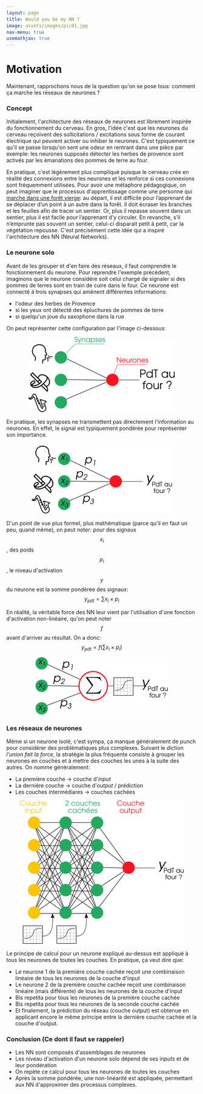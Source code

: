 ```yaml
---
layout: page
title: Would you be my NN ? 
image: assets/images/pic01.jpg
nav-menu: true
usemathjax: true 
---
```


# Motivation 

Maintenant, rapprochons nous de la question qu'on se pose tous: comment ça marche les réseaux de neurones ? 

### Concept 

Initialement, l'architecture des réseaux de neurones est librement inspirée du fonctionnement du cerveau. En gros, l'idée c'est que les neurones du cerveau reçoivent des sollicitations / excitations sous forme de courant électrique qui peuvent activer ou inhiber le neurones. C'est typiquement ce qu'il se passe lorsqu'on sent une odeur en rentrant dans une pièce par exemple: les neurones supposés détecter les herbes de provence sont activés par les émanations des pommes de terre au four. 

En pratique, c'est légèrement plus compliqué puisque le cerveau crée en réalité des connexions entre les neurones et les renforce si ces connexions sont fréquemment utilisées. Pour avoir une métaphore pédagogique, on peut imaginer que le processus d'apprentissage comme une personne qui [marche dans une forêt vierge](http://rire.ctreq.qc.ca/2016/03/apprentissage-cerveau/): au départ, il est difficile pour l’apprenant de se déplacer d’un point à un autre dans la forêt. Il doit écraser les branches et les feuilles afin de tracer un sentier. Or, plus il repasse souvent dans un sentier, plus il est facile pour l’apprenant d’y circuler. En revanche, s’il n’emprunte pas souvent un sentier, celui-ci disparait petit à petit, car la végétation repousse. C'est précisément cette idée qui a inspiré l'architecture des NN (Neural Networks). 


### Le neurone solo 

Avant de les grouper et d'en faire des réseaux, il faut comprendre le fonctionnement du neurone. Pour reprendre l'exemple précédent, imaginons que le neurone considéré soit celui chargé de signaler si des pommes de terres sont en train de cuire dans le four. 
Ce neurone est connecté à trois synapses qui amènent différentes informations: 
* l'odeur des herbes de Provence  
* si les yeux ont détecté des épluchures de pommes de terre
* si quelqu'un joue du saxophone dans la rue 

On peut représenter cette configuration par l'image ci-dessous: 


<center>
<img src="assets/images/motivation/nn0.png">
</center>


En pratique, les synapses ne transmettent pas directement l'information au neurones. En effet, le signal est typiquement pondérée pour représenter son importance. 

<center>
<img src="assets/images/motivation/nn1.png">
</center>

D'un point de vue plus formel, plus mathématique (parce qu'il en faut un peu, quand même), on peut noter: pour des signaux $$x_i$$, des poids $$p_i$$, le niveau d'activation $$ y $$ du neurone est la somme pondérée des signaux: $$y_{pdt} = \sum x_i \times p_i$$

En réalité, la véritable force des NN leur vient par l'utilisation d'une fonction d'activation non-linéaire, qu'on peut noter $$f$$ avant d'arriver au résultat. On a donc: $$y_{pdt} = f(\sum x_i \times p_i)$$


<center>
<img src="assets/images/motivation/nn2.png">
</center>


### Les réseaux de neurones 

Même si un neurone isolé, c'est sympa, ça manque généralement de punch pour considérer des problématiques plus complexes. Suivant le diction *l'union fait la force*, la stratégie la plus fréquente consiste à grouper les neurones en couches et à mettre des couches les unes à la suite des autres. On nomme généralement: 
* La première couche -> couche d'*input*
* La dernière couche -> couche d'*output* / prédiction
* Les couches intermédiares -> couches cachées 


<center>
<img src="assets/images/motivation/nn3.png">
</center>


Le principe de calcul pour un neurone expliqué au-dessus est appliqué à tous les neurones de toutes les couches. En pratique, ça veut dire que: 
* Le neurone 1 de la première couche cachée reçoit une combinaison linéaire de tous les neurones de la couche d'input 
* Le neurone 2 de la première couche cachée reçoit une combinaison linéaire (mais différente) de tous les neurones de la couche d'input 
* Bis repetita pour tous les neurones de la première couche cachée
* Bis repetita pour tous les neurones de la seconde couche cachée
* Et finalement, la prédiction du réseau (couche output) est obtenue en applicant encore le même principe entre la dernière couche cachée et la couche d'output. 



### Conclusion (Ce dont il faut se rappeler) 

* Les NN sont composés d'assemblages de neurones 
* Les niveau d'activation d'un neurone solo dépend de ses *inputs* et de leur pondération
* On repète ce calcul pour tous les neurones de toutes les couches
* Après la somme pondérée, une non-linéarité est appliquée, permettant aux NN d'approximer des processus complexes.  
